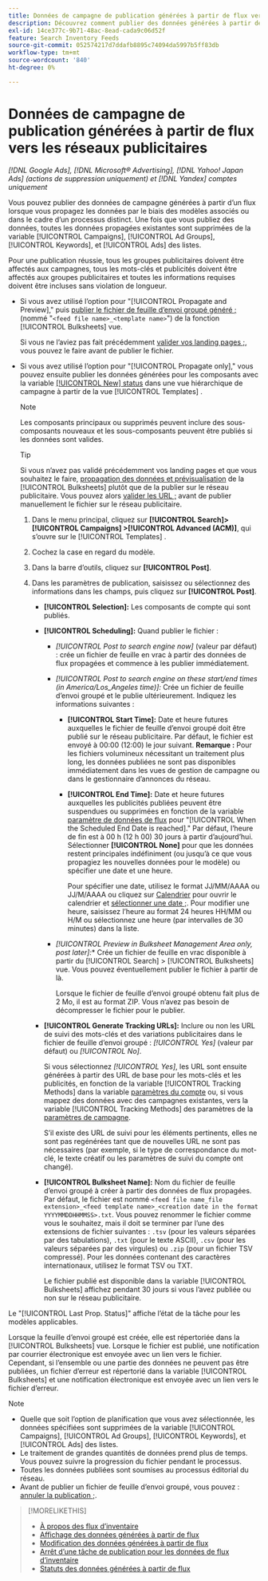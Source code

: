 ```yaml
---
title: Données de campagne de publication générées à partir de flux vers les réseaux publicitaires
description: Découvrez comment publier des données générées à partir de flux de données d’inventaire sur des réseaux publicitaires.
exl-id: 14ce377c-9b71-48ac-8ead-cada9c06d52f
feature: Search Inventory Feeds
source-git-commit: 052574217d7ddafb8895c74094da5997b5ff83db
workflow-type: tm+mt
source-wordcount: '840'
ht-degree: 0%

---
```


# Données de campagne de publication générées à partir de flux vers les réseaux publicitaires

*[!DNL Google Ads], [!DNL Microsoft® Advertising], [!DNL Yahoo! Japan Ads] (actions de suppression uniquement) et [!DNL Yandex] comptes uniquement*

Vous pouvez publier des données de campagne générées à partir d’un flux lorsque vous propagez les données par le biais des modèles associés ou dans le cadre d’un processus distinct. Une fois que vous publiez des données, toutes les données propagées existantes sont supprimées de la variable [!UICONTROL Campaigns], [!UICONTROL Ad Groups], [!UICONTROL Keywords], et [!UICONTROL Ads] des listes.

Pour une publication réussie, tous les groupes publicitaires doivent être affectés aux campagnes, tous les mots-clés et publicités doivent être affectés aux groupes publicitaires et toutes les informations requises doivent être incluses sans violation de longueur.

* Si vous avez utilisé l’option pour &quot;[!UICONTROL Propagate and Preview],&quot; puis [publier le fichier de feuille d’envoi groupé généré ;](/help/search-social-commerce/campaign-management/bulksheets/bulksheet-post.md) (nommé &quot;`<feed file name>_<template name>`&quot;) de la fonction [!UICONTROL Bulksheets] vue.

  Si vous ne l’aviez pas fait précédemment [valider vos landing pages ;](/help/search-social-commerce/campaign-management/bulksheets/bulksheet-validate-landing-pages.md), vous pouvez le faire avant de publier le fichier.

* Si vous avez utilisé l’option pour &quot;[!UICONTROL Propagate only],&quot; vous pouvez ensuite publier les données générées pour les composants avec la variable [[!UICONTROL New] status](propagated-data-status.md) dans une vue hiérarchique de campagne à partir de la vue [!UICONTROL Templates] .

  >[!NOTE]
  >
  >Les composants principaux ou supprimés peuvent inclure des sous-composants nouveaux et les sous-composants peuvent être publiés si les données sont valides.

  >[!TIP]
  >
  >Si vous n’avez pas validé précédemment vos landing pages et que vous souhaitez le faire, [propagation des données et prévisualisation](feed-data-propagate.md) de la [!UICONTROL Bulksheets] plutôt que de la publier sur le réseau publicitaire. Vous pouvez alors [valider les URL ;](/help/search-social-commerce/campaign-management/bulksheets/bulksheet-validate-landing-pages.md) avant de publier manuellement le fichier sur le réseau publicitaire.

   1. Dans le menu principal, cliquez sur **[!UICONTROL Search]> [!UICONTROL Campaigns] >[!UICONTROL Advanced (ACM)]**, qui s’ouvre sur le [!UICONTROL Templates] .

   1. Cochez la case en regard du modèle.

   1. Dans la barre d’outils, cliquez sur **[!UICONTROL Post]**.

   1. Dans les paramètres de publication, saisissez ou sélectionnez des informations dans les champs, puis cliquez sur **[!UICONTROL Post]**.

      * **[!UICONTROL Selection]:** Les composants de compte qui sont publiés.

      * **[!UICONTROL Scheduling]:** Quand publier le fichier :

         * *[!UICONTROL Post to search engine now]* (valeur par défaut) : crée un fichier de feuille en vrac à partir des données de flux propagées et commence à les publier immédiatement.

         * *[!UICONTROL Post to search engine on these start/end times (in America/Los_Angeles time)]:* Crée un fichier de feuille d’envoi groupé et le publie ultérieurement. Indiquez les informations suivantes :

            * **[!UICONTROL Start Time]:** Date et heure futures auxquelles le fichier de feuille d’envoi groupé doit être publié sur le réseau publicitaire. Par défaut, le fichier est envoyé à 00:00 (12:00) le jour suivant. **Remarque :** Pour les fichiers volumineux nécessitant un traitement plus long, les données publiées ne sont pas disponibles immédiatement dans les vues de gestion de campagne ou dans le gestionnaire d’annonces du réseau.

            * **[!UICONTROL End Time]:** Date et heure futures auxquelles les publicités publiées peuvent être suspendues ou supprimées en fonction de la variable [paramètre de données de flux](feed-settings-manage.md#feed-data-settings) pour &quot;[!UICONTROL When the Scheduled End Date is reached].&quot; Par défaut, l’heure de fin est à 00 h (12 h 00) 30 jours à partir d’aujourd’hui. Sélectionner **[!UICONTROL None]** pour que les données restent principales indéfiniment (ou jusqu’à ce que vous propagiez les nouvelles données pour le modèle) ou spécifier une date et une heure.

              Pour spécifier une date, utilisez le format JJ/MM/AAAA ou JJ/M/AAAA ou cliquez sur [Calendrier](/help/search-social-commerce/assets/calendar.png "Calendrier") pour ouvrir le calendrier et [sélectionner une date ;](/help/search-social-commerce/common-tasks/navigation-editing-selection/calendar.md). Pour modifier une heure, saisissez l’heure au format 24 heures HH/MM ou H/M ou sélectionnez une heure (par intervalles de 30 minutes) dans la liste.

         * *[!UICONTROL Preview in Bulksheet Management Area only, post later]:** Crée un fichier de feuille en vrac disponible à partir du [!UICONTROL Search] > [!UICONTROL Bulksheets] vue. Vous pouvez éventuellement publier le fichier à partir de là.

           Lorsque le fichier de feuille d’envoi groupé obtenu fait plus de 2 Mo, il est au format ZIP. Vous n’avez pas besoin de décompresser le fichier pour le publier.

      * **[!UICONTROL Generate Tracking URLs]:** Inclure ou non les URL de suivi des mots-clés et des variations publicitaires dans le fichier de feuille d’envoi groupé : *[!UICONTROL Yes]* (valeur par défaut) ou *[!UICONTROL No]*.

        Si vous sélectionnez *[!UICONTROL Yes]*, les URL sont ensuite générées à partir des URL de base pour les mots-clés et les publicités, en fonction de la variable [!UICONTROL Tracking Methods] dans la variable [paramètres du compte](/help/search-social-commerce/campaign-management/accounts/ad-network-account-manage.md) ou, si vous mappez des données avec des campagnes existantes, vers la variable [!UICONTROL Tracking Methods] des paramètres de la [paramètres de campagne](/help/search-social-commerce/campaign-management/campaigns/campaign-manage.md).

        S’il existe des URL de suivi pour les éléments pertinents, elles ne sont pas regénérées tant que de nouvelles URL ne sont pas nécessaires (par exemple, si le type de correspondance du mot-clé, le texte créatif ou les paramètres de suivi du compte ont changé).

      * **[!UICONTROL Bulksheet Name]:** Nom du fichier de feuille d’envoi groupé à créer à partir des données de flux propagées. Par défaut, le fichier est nommé `<feed file name_file extension>_<feed template name>_<creation date in the format YYYYMMDDHHMMSS>.txt`. Vous pouvez renommer le fichier comme vous le souhaitez, mais il doit se terminer par l’une des extensions de fichier suivantes : `.tsv` (pour les valeurs séparées par des tabulations), `.txt` (pour le texte ASCII), `.csv` (pour les valeurs séparées par des virgules) ou `.zip` (pour un fichier TSV compressé). Pour les données contenant des caractères internationaux, utilisez le format TSV ou TXT.

        Le fichier publié est disponible dans la variable [!UICONTROL Bulksheets] affichez pendant 30 jours si vous l’avez publiée ou non sur le réseau publicitaire.

Le &quot;[!UICONTROL Last Prop. Status]&quot; affiche l’état de la tâche pour les modèles applicables.

Lorsque la feuille d’envoi groupé est créée, elle est répertoriée dans la [!UICONTROL Bulksheets] vue. Lorsque le fichier est publié, une notification par courrier électronique est envoyée avec un lien vers le fichier. Cependant, si l’ensemble ou une partie des données ne peuvent pas être publiées, un fichier d’erreur est répertorié dans la variable [!UICONTROL Bulksheets] et une notification électronique est envoyée avec un lien vers le fichier d’erreur.

>[!NOTE]
>
>* Quelle que soit l’option de planification que vous avez sélectionnée, les données spécifiées sont supprimées de la variable [!UICONTROL Campaigns], [!UICONTROL Ad Groups], [!UICONTROL Keywords], et [!UICONTROL Ads] des listes.
>* Le traitement de grandes quantités de données prend plus de temps. Vous pouvez suivre la progression du fichier pendant le processus.
>* Toutes les données publiées sont soumises au processus éditorial du réseau.
>* Avant de publier un fichier de feuille d’envoi groupé, vous pouvez : [annuler la publication ;](/help/search-social-commerce/campaign-management/bulksheets/bulksheet-stop-job.md).

>[!MORELIKETHIS]
>
>* [À propos des flux d’inventaire](inventory-feeds-about.md)
>* [Affichage des données générées à partir de flux](propagated-data-view.md)
>* [Modification des données générées à partir de flux](propagated-data-edit.md)
>* [Arrêt d’une tâche de publication pour les données de flux d’inventaire](stop-job.md)
>* [Statuts des données générées à partir de flux](propagated-data-status.md)
